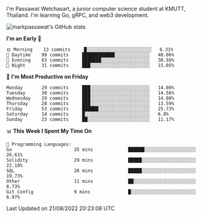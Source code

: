 
I'm Passawat Wetchasart, a junior computer science student at KMUTT, Thailand. I'm learning Go, gRPC, and web3 development.


![markpassawat's GitHub stats](https://github-readme-stats.vercel.app/api?username=markpassawat&show_icons=true&theme=radical)

<!--START_SECTION:waka-->
**I'm an Early 🐤** 

```text
🌞 Morning    13 commits     █░░░░░░░░░░░░░░░░░░░░░░░░   6.31% 
🌆 Daytime    99 commits     ████████████░░░░░░░░░░░░░   48.06% 
🌃 Evening    63 commits     ███████░░░░░░░░░░░░░░░░░░   30.58% 
🌙 Night      31 commits     ███░░░░░░░░░░░░░░░░░░░░░░   15.05%

```
📅 **I'm Most Productive on Friday** 

```text
Monday       29 commits     ███░░░░░░░░░░░░░░░░░░░░░░   14.08% 
Tuesday      30 commits     ███░░░░░░░░░░░░░░░░░░░░░░   14.56% 
Wednesday    29 commits     ███░░░░░░░░░░░░░░░░░░░░░░   14.08% 
Thursday     28 commits     ███░░░░░░░░░░░░░░░░░░░░░░   13.59% 
Friday       53 commits     ██████░░░░░░░░░░░░░░░░░░░   25.73% 
Saturday     14 commits     █░░░░░░░░░░░░░░░░░░░░░░░░   6.8% 
Sunday       23 commits     ██░░░░░░░░░░░░░░░░░░░░░░░   11.17%

```


📊 **This Week I Spent My Time On** 

```text
💬 Programming Languages: 
Go                       35 mins             ██████░░░░░░░░░░░░░░░░░░░   26.61% 
Solidity                 29 mins             █████░░░░░░░░░░░░░░░░░░░░   22.18% 
SQL                      26 mins             █████░░░░░░░░░░░░░░░░░░░░   19.73% 
Other                    11 mins             ██░░░░░░░░░░░░░░░░░░░░░░░   8.73% 
Git Config               9 mins              █░░░░░░░░░░░░░░░░░░░░░░░░   6.97%

```


 Last Updated on 21/08/2022 20:23:08 UTC
<!--END_SECTION:waka-->

<!--
**markpassawat/markpassawat** is a ✨ _special_ ✨ repository because its `README.md` (this file) appears on your GitHub profile.

Here are some ideas to get you started:

- 🔭 I’m currently working on ...
- 🌱 I’m currently learning ...
- 👯 I’m looking to collaborate on ...
- 🤔 I’m looking for help with ...
- 💬 Ask me about ...
- 📫 How to reach me: ...
- 😄 Pronouns: He/Him
- ⚡ Fun fact: ...
-->

